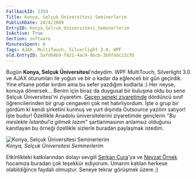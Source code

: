 ```yaml
---
FallbackID: 2359
Title: Konya, Selçuk Üniversitesi Seminerlerim
PublishDate: 28/4/2009
EntryID: Konya_Selcuk_Universitesi_Seminerlerim
IsActive: True
Section: software
MinutesSpent: 0
Tags: AJAX, MultiTouch, Silverlight 3.0, WPF
old.EntryID: 5afd64b9-f821-4ac9-8bcb-3b0fddc22c95
---
```

Bugün **Konya, Selçuk Üniversitesi**'ndeydim. WPF MultiTouch,
Silverlight 3.0 ve AJAX oturumları ile yoğun ve bir o kadar da eğlenceli
bir gün geçirdik. Yine efsane potlar kırdım ama bu sefer yazdığım
kodlarla :) Her neyse, konuya dönersek... Benim için biraz da duygusal
bir buluşma oldu bu sene Selçuk Üniversitesi'ni ziyaretim. [Geçen seneki
ziyaretimde](http://daron.yondem.com/tr/post/4dda503c-ba5e-4981-a1e6-df723d7469c6)
dördüncü sınıf öğrencilerinden bir grup cengaveri çok net hatırlıyordum.
İşte o grup bir gördüm ki kendi şirketini kurmuş ve yurt dışında
Outsource yazılım satıyor! İşte budur! Özellikle Anadolu
üniversitelerini ziyaretimde gençlerin "*Bu meslekte İstanbul'a gitmek
lazım*" şartlanmasının anlamsız olduğunu kanıtlayan bu örneği özellikle
sizlerle buradan paylaşmak istedim.

![Konya, Selçuk Üniversitesi
Seminerlerim](media/Konya_Selcuk_Universitesi_Seminerlerim/27042009_1.jpg)\
*Konya, Selçuk Üniversitesi Seminerlerim*

Etkinlikteki katkılarından dolayı sevgili [Serkan
Cura](http://www.serkancura.com/)'ya ve [Nevzat
Örnek](http://www.nevzarornek.com/) hocamıza buradan çok teşekkür
ediyorum. Umarım katılan herkese olabildiğince faydalı olmuştur. Seneye
tekrar görüşmek üzere ;)


